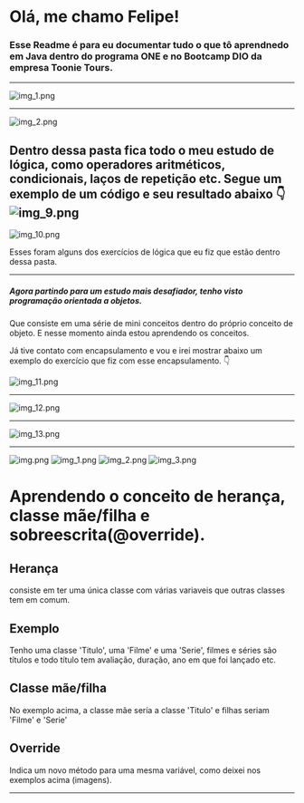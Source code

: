 # Olá, me chamo Felipe!
### Esse Readme é para eu documentar tudo o que tô aprendnedo em Java dentro do programa ONE e no Bootcamp DIO da empresa Toonie Tours. 

---
![img_1.png](ConexaoDigital\.idea/img_1.png)

---
![img_2.png](.idea/img_2.png)

Dentro dessa pasta fica todo o meu estudo de lógica, como operadores aritméticos, condicionais, laços de repetição etc.
Segue um exemplo de um código e seu resultado abaixo 👇
![img_9.png](.idea/img_9.png)
---
![img_10.png](.idea/img_10.png)

Esses foram alguns dos exercícios de lógica que eu fiz que estão dentro dessa pasta.

---
##### Agora partindo para um estudo mais desafiador, tenho visto programação orientada a objetos.
Que consiste em uma série de mini conceitos dentro do próprio conceito de objeto. E nesse momento ainda estou aprendendo os conceitos.

Já tive contato com encapsulamento e vou e irei mostrar abaixo um exemplo do exercício que fiz com esse encapsulamento. 👇

![img_11.png](.idea/img_11.png)

---
![img_12.png](.idea/img_12.png)

---
![img_13.png](.idea/img_13.png)

---
![img.png](src/img.png)
![img_1.png](src/img_1.png)
![img_2.png](src/img_2.png)
![img_3.png](src/img_3.png)

# Aprendendo o conceito de herança, classe mãe/filha e sobreescrita(@override).

## Herança
consiste em ter uma única classe com várias variaveis que outras classes tem em comum.

## Exemplo 
Tenho uma classe 'Titulo', uma 'Filme' e uma 'Serie', filmes e séries são títulos
e todo título tem avaliação, duração, ano em que foi lançado etc.

## Classe mãe/filha
No exemplo acima, a classe mãe sería a classe 'Titulo' e filhas seriam 'Filme' e 'Serie'

## Override
Indica um novo método para uma mesma variável, como deixei nos exemplos acima (imagens).

----
